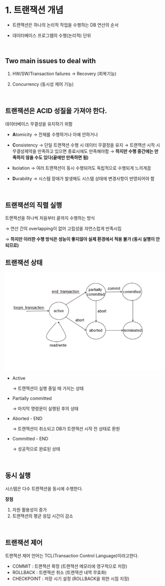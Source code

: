 # 1. 트랜잭션 개념


- 트랜잭션은 하나의 논리적 작업을 수행하는 DB 연산의 순서

- 데이터베이스 프로그램의 수행(논리적) 단위

  </br>

## Two main issues to deal with

1. HW/SW/Transaction failures → Recovery (회복기능)

2. Concurrency (동시성 제어 기능)

   </br>

## 트랜잭션은 ACID 성질을 가져야 한다.


데이터베이스 무결성을 유지하기 위함

- **A**tomicity
  → 전체를 수행하거나 아예 안하거나

- **C**onsistency
  → 단일 트랜잭션 수행 시 데이터 무결정을 유지
  → 트랜잭션 시작 시 무결성제약을 만족하고 있으면 종료시에도 만족해야함
  → **하지만 수행 중간에는 만족하지 않을 수도 있다(끝에만 만족하면 됨)**

- **I**solation
  → 여러 트랜잭션이 동시 수행되어도 독립적으로 수행되게 느끼게끔

- **D**urability
  → 시스템 장애가 발생해도 시스템 상태에 변경사항이 반영되어야 함

  </br>

## 트랜잭션의 직렬 실행


트랜잭션을 하나씩 처음부터 끝까지 수행하는 방식

→ 연산 간의 overlapping이 없어 고립성을 자연스럽게 만족시킴

→ **하지만 이러한 수행 방식은 성능이 좋지않아 실제 환경에서 적용 불가 (동시 실행이 안되므로)**

## 트랜잭션 상태


![img/transaction.png](img/transaction.png)

- Active

  → 트랜잭션이 실행 중일 때 가지는 상태

- Partially committed 

  → 마지막 명령문이 실행된 후의 상태

- Aborted - END

  → 트랜잭션이 취소되고 DB가 트랜잭션 시작 전 상태로 환원

- Committed - END

  → 성공적으로 완료된 상태
  
  </br>

## 동시 실행


시스템은 다수 트랜잭션을 동시에 수행한다.

**장점**

1. 자원 활용성이 증가
2. 트랜잭션의 평균 응답 시간이 감소

</br>

## 트랜잭션 제어

트랜잭션 제어 언어는 TCL(Transaction Control Language)이라고한다.

- COMMIT : 트랜잭션 확정 (트랜잭션 메모리에 영구적으로 저장)
- ROLLBACK : 트랜잭션 취소 (트랜잭션 내역 무효화)
- CHECKPOINT : 저장 시기 설정 (ROLLBACK을 위한 시점 지정)